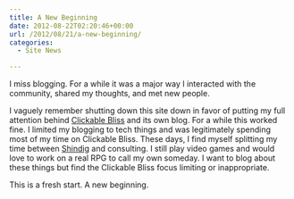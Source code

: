 ```yaml
---
title: A New Beginning
date: 2012-08-22T02:20:46+00:00
url: /2012/08/21/a-new-beginning/
categories:
  - Site News

---
```

I miss blogging. For a while it was a major way I interacted with the community, shared my thoughts, and met new people.

I vaguely remember shutting down this site down in favor of putting my full attention behind [Clickable Bliss][1] and its own blog. For a while this worked fine. I limited my blogging to tech things and was legitimately spending most of my time on Clickable Bliss. These days, I find myself splitting my time between [Shindig][2] and consulting. I still play video games and would love to work on a real RPG to call my own someday. I want to blog about these things but find the Clickable Bliss focus limiting or inappropriate.

This is a fresh start. A new beginning.

 [1]: http://clickablebliss.com
 [2]: http://shindig.io